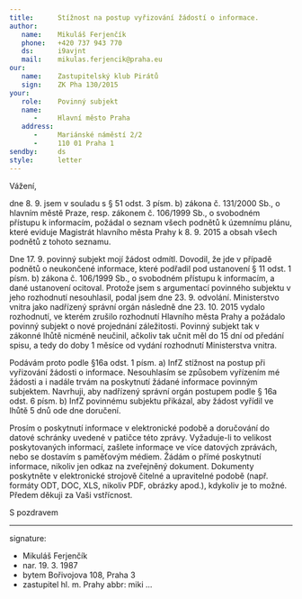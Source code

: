 ```yaml
---
title:      Stížnost na postup vyřizování žádostí o informace.
author:
   name:    Mikuláš Ferjenčík
   phone:   +420 737 943 770
   ds:      i9avjnt
   mail:    mikulas.ferjencik@praha.eu
our:
   name:    Zastupitelský klub Pirátů
   sign:    ZK Pha 130/2015
your:
   role:    Povinný subjekt
   name:    
      -     Hlavní město Praha
   address:
      -     Mariánské náměstí 2/2
      -     110 01 Praha 1
sendby:     ds
style:      letter
---
```


Vážení,

dne 8. 9. jsem v souladu s § 51 odst. 3 písm. b) zákona č. 131/2000 Sb., o hlavním městě Praze, resp. zákonem č. 106/1999 Sb., o svobodném přístupu k informacím, požádal o seznam všech podnětů k územnímu plánu, které eviduje Magistrát hlavního města Prahy k 8. 9. 2015 a obsah všech podnětů z tohoto seznamu. 

Dne 17. 9. povinný subjekt mojí žádost odmítl. Dovodil, že jde v případě podnětů o neukončené informace, které podřadil pod ustanovení § 11 odst. 1 písm. b) zákona č. 106/1999 Sb., o svobodném přístupu k informacím, a dané ustanovení ocitoval. Protože jsem s argumentací povinného subjektu v jeho rozhodnutí nesouhlasil, podal jsem dne 23. 9. odvolání. Ministerstvo vnitra jako nadřízený správní orgán následně dne 23. 10. 2015 vydalo rozhodnutí, ve kterém zrušilo rozhodnutí Hlavního města Prahy a požádalo povinný subjekt o nové projednání záležitosti. Povinný subjekt tak v zákonné lhůtě nicméně neučinil, ačkoliv tak učnit měl do 15 dní od předání spisu, a tedy do doby 1 měsíce od vydání rozhodnutí Ministerstva vnitra. 

Podávám proto podle §16a odst. 1 písm. a) InfZ stížnost na postup při vyřizování žádosti o informace. Nesouhlasím se způsobem vyřízením mé žádosti a i nadále trvám na poskytnutí žádané informace povinným subjektem. Navrhuji, aby nadřízený správní orgán postupem podle § 16a odst. 6 písm. b) InfZ povinnému subjektu přikázal, aby žádost vyřídil ve lhůtě 5 dnů ode dne doručení.

Prosím o poskytnutí informace v elektronické podobě a doručování do datové schránky uvedené v patičce této zprávy. Vyžaduje-li to velikost poskytovaných informací, zašlete informace ve více datových zprávách, nebo se dostavím s paměťovým médiem. Žádám o přímé poskytnutí informace, nikoliv jen odkaz na zveřejněný dokument. Dokumenty poskytněte v elektronické strojově čitelné a upravitelné podobě (např. formáty ODT, DOC, XLS, nikoliv PDF, obrázky apod.), kdykoliv je to možné. Předem děkuji za Vaši vstřícnost. 

S pozdravem

---
signature:
  - Mikuláš Ferjenčík
  - nar. 19. 3. 1987
  - bytem Bořivojova 108, Praha 3
  - zastupitel hl. m. Prahy
abbr:       miki
...
